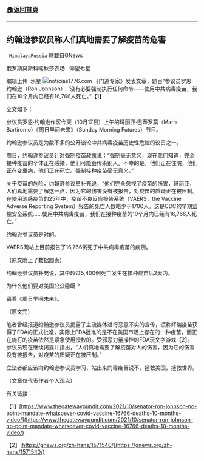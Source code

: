 ###  [:house:返回首頁](https://github.com/ourhimalayas/txt)
---


## 约翰逊参议员称人们真地需要了解疫苗的危害
` HimalayaRussia` [轉載自GNews](https://gnews.org/zh-hans/1600612/)

俄罗斯莫斯科喀秋莎农场   仰望七星

编辑上传  水星
![](https://assets.gnews.org/wp-content/uploads/2021/10/J-2.jpg)noticias1776.com
《门道专家》发表文章，题目“参议员罗恩·约翰逊（Ron Johnson）：‘没有必要强制执行任何命令——使用中共病毒疫苗，我们在10个月内已经有16,766人死亡。”【1】

全文如下：

参议员罗恩·约翰逊作客今天（10月17日）上午的玛丽亚·巴蒂罗莫（Maria Bartiromo）《周日早间未来》（Sunday Morning Futures）节目。

约翰逊参议员是为数不多的公开谈论中共病毒疫苗历史性危险的议员之一。

周日，约翰逊参议员针对强制疫苗政策说：“强制毫无意义，现在我们知道，完全接种疫苗的个体正在感染，他们可能会传染别人。不幸的是，他们正在住院，他们正在变重病，他们正在死亡。强制接种疫苗毫无意义。”

关于疫苗的危险，约翰逊参议员补充说，“他们完全忽视了疫苗的伤害，玛丽亚，人们真地需要了解这一点，因为它的伤害没有被报告，对疫苗的质疑正在被压制。在使用流感疫苗的25年中，疫苗不良反应报告系统（VAERS，the Vaccine Adverse Reporting System）报告的死亡人数略少于1700人。这是CDC的早期监控安全系统……使用中共病毒疫苗，我们在接种疫苗的10个月内已经有16,766人死亡。”

约翰逊参议员是对的。

VAERS网站上目前报告了16,766例死于中共病毒疫苗的病例。

（原文附上了数据图表）

约翰逊参议员补充说，其中超过5,400例死亡发生在接种疫苗后2天内。

为什么他们要对美国公众隐瞒？

请看《周日早间未来》。

（原文完）

笔者曾经报道约翰逊参议员揭露了主流媒体进行恶意不实的宣传，谎称辉瑞疫苗获得了FDA的正式批准，实际上FDA批准的是不在美国市场上存在的一种疫苗，而正在施打的疫苗依然是紧急使用授权的。受邪恶力量操控的FDA玩文字游戏【2】。参议员现在继续揭露并指出，“人们真地需要了解疫苗对人的伤害，因为它的伤害没有被报告，对疫苗的质疑正在被压制。”

立法者都应该向约翰逊参议员学习，站出来向毒疫苗说不，拯救美国，拯救世界。

（文章仅代表作者个人观点）

有关链接：

【1】[https://www.thegatewaypundit.com/2021/10/senator-ron-johnson-no-point-mandate-whatsoever-covid-vaccine-16766-deaths-10-months-video/](https://www.thegatewaypundit.com/2021/10/senator-ron-johnson-no-point-mandate-whatsoever-covid-vaccine-16766-deaths-10-months-video/)

【2】[https://gnews.org/zh-hans/1571540/](https://gnews.org/zh-hans/1571540/)
